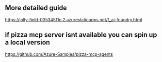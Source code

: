 ## More detailed guide
https://jolly-field-035345f1e.2.azurestaticapps.net/1_ai-foundry.html

## if pizza mcp server isnt available you can spin up a local version
https://github.com/Azure-Samples/pizza-mcp-agents
